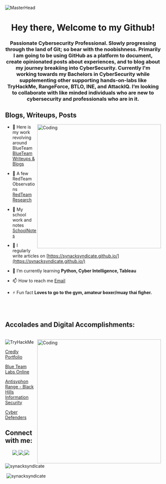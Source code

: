 ![MasterHead](https://media1.giphy.com/channel_assets/charlos_/EwtlNE0w0jqB.gif)
<h1 align="center">Hey there, Welcome to my Github!</h1>
<h3 align="center">Passionate Cybersecurity Professional. Slowly progressing through the land of Git; so bear with the noobishness. Primarily I am going to be using GitHub as a platform to document, create opinionated posts about experiences, and to blog about my journey breakiing into CyberSecurity. Currently I'm working towards my Bachelors in CyberSecurity while supplementing other supporting hands-on-labs like TryHackMe, RangeForce, BTLO, INE, and AttackIQ. I’m looking to collaborate with like minded individuals who are new to cybersecurity and professionals who are in it.</h3>



<h2 align="left"> Blogs, Writeups, Posts</h2>

<img align="right" alt="Coding" width="400" src="https://media.giphy.com/media/ELham0Mveox9e/giphy.gif">

- 📘 Here is my work revolving around BlueTeam [BlueTeam Writeups & Blogs](https://securitysyndicate.gitbook.io/whoami/)

- 🔭 A few RedTeam Observations [RedTeam Research](https://securitysyndicate.gitbook.io/1337h4x0r/)

- 🎒 My school work and notes [SchoolNotes](https://securitysyndicate.gitbook.io/college/)

- 📝 I regularly write articles on [https://synacksyndicate.github.io/](https://synacksyndicate.github.io/)

- 🌱 I’m currently learning **Python, Cyber Intelligence, Tableau**

- 📫 How to reach me [Email](vienamorv@protonmail.com)

- ⚡ Fun fact **Loves to go to the gym, amateur boxer/muay thai figher.**
<br/>
<br/>
<h2 align="left">Accolades and Digital Accomplishments:</h2>
<br/>
<img align="right" alt="Coding" width="400" src="https://media.giphy.com/media/RDZo7znAdn2u7sAcWH/giphy.gif">
<img src="https://tryhackme-badges.s3.amazonaws.com/IIum.png" alt="TryHackMe">

[Credly Portfolio](https://www.credly.com/users/vienamorv/badges)

[Blue Team Labs Online](https://blueteamlabs.online/public/user/7eeac86cc6fd4feed34174)

[Antisyphon Range - Black Hills Information Security](https://lookup.hackhills.com/?fname=vien&lname=vallesteros)

[Cyber Defenders](https://cyberdefenders.org/profile/Illium4tic)


<h2 align="left">Connect with me:</h2>
<p align="center">
<a href="https://www.linkedin.com/in/vienamorvallesteros"><img src="https://img.shields.io/badge/linkedin-%230077B5.svg?style=for-the-badge&logo=linkedin&logoColor=white"> </a> 
<a href="https://securitysyndicate.gitbook.io/college/"><img src="https://img.shields.io/badge/Wordpress-21759B?style=for-the-badge&logo=wordpress&logoColor=white"> </a> 
<a href="https://www.notion.so/b8506f91c9fd4ebc949c20402393236e?v=9876dcadb29b4956a057749c0ce0fccc"><img src="https://img.shields.io/badge/Notion-%23000000.svg?style=for-the-badge&logo=notion&logoColor=white"> </a> 


<p><img align="center" src="https://github-readme-stats.vercel.app/api/top-langs?username=synacksyndicate&show_icons=true&locale=en&layout=compact" alt="synacksyndicate" /></p>

<p>&nbsp;<img align="center" src="https://github-readme-stats.vercel.app/api?username=synacksyndicate&show_icons=true&locale=en" alt="synacksyndicate" /></p>
